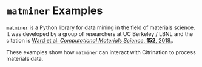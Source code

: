 # `matminer` Examples

[`matminer`](http://hackingmaterials.lbl.gov/matminer/) is a Python library for data mining in the field of materials science. It was developed by a group of researchers at UC Berkeley / LBNL and the citation is [Ward et al. *Computational Materials Science*, **152**, 2018.](https://www.sciencedirect.com/science/article/pii/S0927025618303252).

These examples show how `matminer` can interact with Citrination to process materials data.
